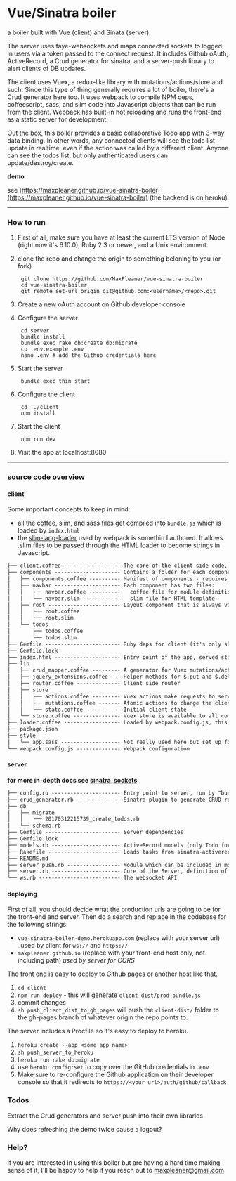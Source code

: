 # Vue/Sinatra boiler

a boiler built with Vue (client) and Sinata (server).

The server uses faye-websockets and maps connected sockets to logged in users
via a token passed to the connect request. It includes Github oAuth,
ActiveRecord, a Crud generator for sinatra, and a server-push library to alert clients of
DB updates.

The client uses Vuex, a redux-like library with mutations/actions/store and such.
Since this type of thing generally requires a lot of boiler, there's a Crud
generator here too. It uses webpack to compile NPM deps, coffeescript, sass, and slim
code into Javascript objects that can be run from the client. Webpack has
built-in hot reloading and runs the front-end as a static server for development.

Out the box, this boiler provides a basic collaborative Todo app with 3-way data binding.
In other words, any connected clients will see the todo list update in realtime,
even if the action was called by a different client. Anyone can see the todos list,
but only authenticated users can update/destroy/create.

**demo**

see [https://maxpleaner.github.io/vue-sinatra-boiler](https://maxpleaner.github.io/vue-sinatra-boiler) 
(the backend is on heroku)

---

### How to run

1. First of all, make sure you have at least the current LTS version of Node
(right now it's 6.10.0), Ruby 2.3 or newer, and a Unix environment.

2. clone the repo and change the origin to something beloning to you (or fork)
      
        git clone https://github.com/MaxPleaner/vue-sinatra-boiler
        cd vue-sinatra-boiler
        git remote set-url origin git@github.com:<username>/<repo>.git

3. Create a new oAuth account on Github developer console

4. Configure the server

        cd server
        bundle install
        bundle exec rake db:create db:migrate
        cp .env.example .env
        nano .env # add the Github credentials here

5. Start the server

        bundle exec thin start

6. Configure the client

        cd ../client
        npm install

7. Start the client
    
        npm run dev

8. Visit the app at localhost:8080

---

### source code overview

#### client

Some important concepts to keep in mind:

- all the coffee, slim, and sass files get compiled into `bundle.js` which is loaded by `index.html` 
- the [slim-lang-loader](http://github.com/maxpleaner/slim-lang-loader)
  used by webpack is somethin I authored. It allows .slim files to be passed through
  the HTML loader to become strings in Javascript.

```txt
├── client.coffee ------------------ The core of the client side code, required by loader.coffee
├── components --------------------- Contains a folder for each component (some are omitted here)
│   ├── components.coffee ---------- Manifest of components - requires each component
│   ├── navbar --------------------- Each component has two files:
│   │   ├── navbar.coffee ----------   coffee file for module definition
│   │   └── navbar.slim ------------   slim file for HTML template
│   ├── root ----------------------- Layout component that is always visible (along with navbar)
│   │   ├── root.coffee
│   │   └── root.slim
│   └── todos
│       ├── todos.coffee
│       └── todos.slim
├── Gemfile ------------------------ Ruby deps for client (it's only slim)
├── Gemfile.lock
├── index.html --------------------- Entry point of the app, served statically
├── lib
│   ├── crud_mapper.coffee --------- A generator for Vuex mutations/actions and server-push listeners
│   ├── jquery_extensions.coffee --- Helper methods for $.put and $.delete
│   ├── router.coffee -------------- Client side router
│   ├── store
│   │   ├── actions.coffee --------- Vuex actions make requests to server, and then commit mutations with the response
│   │   ├── mutations.coffee ------- Atomic actions to change the client state
│   │   └── state.coffee ----------- Initial client state
│   └── store.coffee --------------- Vuex store is available to all components
├── loader.coffee ------------------ Loaded by webpack.config.js, this the entry point of the client code.
├── package.json
├── style
│   └── app.sass ------------------- Not really used here but set up for hot reloading
└── webpack.config.js -------------- Webpack configuration

```

#### server

**for more in-depth docs see [sinatra_sockets](http://github.com/maxpleaner/sinatra_sockets)**

```txt
├── config.ru ---------------------- Entry point to server, run by "bundle exec thin start"
├── crud_generator.rb -------------- Sinatra plugin to generate CRUD routes for a resource
├── db
│   ├── migrate
│   │   └── 20170312215739_create_todos.rb
│   └── schema.rb
├── Gemfile ------------------------ Server dependencies
├── Gemfile.lock
├── models.rb ---------------------- ActiveRecord models (only Todo for now)
├── Rakefile ----------------------- Loads tasks from sinatra-activerecord
├── README.md
├── server_push.rb ----------------- Module which can be included in models to push updates to clients
├── server.rb ---------------------- Core of the Server, definition of Sinatra app
└── ws.rb -------------------------- The websocket API
```

#### deploying

First of all, you should decide what the production urls are going to be
for the front-end and server. Then do a search and replace in the codebase
for the following strings:

- `vue-sinatra-boiler-demo.herokuapp.com` (replace with your server url) _used by client for `ws://` and `https://`
- `maxpleaner.github.io` (replace with your front-end host only, not including path) _used by server for CORS_

The front end is easy to deploy to Github pages or another host like that.

1. `cd client`
2. `npm run deploy` - this will generate `client-dist/prod-bundle.js`
3. commit changes
4. `sh push_client_dist_to_gh_pages` will push the `client-dist/` folder to 
   the gh-pages branch of whatever origin the repo points to.

The server includes a Procfile so it's easy to deploy to heroku.

1. `heroku create --app <some app name>`
2. `sh push_server_to_heroku`
3. `heroku run rake db:migrate`
4. use `heroku config:set` to copy over the GitHub credentials in `.env`
5. Make sure to re-configure the Github application on their developer console
   so that it redirects to `https://<your url>/auth/github/callback`

### Todos

Extract the Crud generators and server push into their own libraries

Why does refreshing the demo twice cause a logout?

### Help?

If you are interested in using this boiler but are having a hard time making sense
of it, I'll be happy to help if you reach out to maxpleaner@gmail.com

